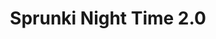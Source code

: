 ---
slug: sprunki-night-time-20-2069
title: Sprunki Night Time 2.0
description: "Sprunki Night Time 2.0 is an exciting online game. Play for free directly in your browser!"
icon: /images/popular_mods/Sprunki Night Time 2.0.png
url: https://wowtbc.net/sprunkin/sprunki-night-time2/index.html
previewImage: /images/popular_mods/Sprunki Night Time 2.0.png
type: popular mods

# SEO配置
seo:
  title: "Sprunki Night Time 2.0 - Play Free Online Game | Fun Browser Games"
  description: "Sprunki Night Time 2.0 - Play this fun online game for free in your browser. No download required!"
  ogImage: "/images/popular_mods/Sprunki Night Time 2.0.png"
  keywords: "sprunki-night-time-20-2069, online game, browser game, free game, popular mods game, play online"

videoUrls:
  - https://www.youtube.com/embed/example1
  - https://www.youtube.com/embed/example2

whyPlay:
  title: "Why Play Sprunki Night Time 2.0?"
  items:
    - "Immersive Gameplay: Sprunki Night Time 2.0 offers an engaging and immersive gaming experience that will keep you entertained for hours"
    - "Challenging Levels: Test your skills with increasingly difficult challenges and obstacles"
    - "Beautiful Graphics: Enjoy stunning visuals and smooth animations that bring the game world to life"
    - "Regular Updates: New content and features are added regularly to keep the game fresh and exciting"
    - "Free to Play: Experience all the fun without spending a penny"
    - "Community Features: Connect with other players, share strategies, and compete for high scores"
    - "Cross-Platform: Play on any device with a web browser, no downloads required"

features:
  title: "Key Features of Sprunki Night Time 2.0"
  image: "/images/popular_mods/Sprunki Night Time 2.0.png"
  items:
    - "Intuitive Controls: Easy to learn controls make Sprunki Night Time 2.0 accessible for players of all skill levels"
    - "Multiple Game Modes: Enjoy various gameplay options that provide different challenges and experiences"
    - "Character Customization: Personalize your gaming experience with unique characters and items"
    - "Achievement System: Complete special tasks to earn rewards and recognition"
    - "Leaderboards: Compete with players worldwide and see who can achieve the highest scores"

characteristics:
  title: "Game Characteristics"
  image: "/images/popular_mods/Sprunki Night Time 2.0.png"
  items:
    - "Genre: Popular mods game with elements of strategy and skill"
    - "Difficulty: Suitable for both casual gamers and those seeking a challenge"
    - "Play Time: Quick sessions or extended gameplay, depending on your preference"
    - "Art Style: Vibrant and engaging visuals that enhance the gaming experience"
    - "Sound Design: Immersive audio that complements the gameplay perfectly"

info: "Sprunki Night Time 2.0 is an exciting online game that offers players a unique and engaging gaming experience. With its intuitive controls, stunning visuals, and challenging gameplay, Sprunki Night Time 2.0 provides hours of entertainment for players of all ages and skill levels. Whether you're looking for a quick gaming session during a break or an extended play session, Sprunki Night Time 2.0 delivers an immersive experience that will keep you coming back for more. The game features multiple levels of increasing difficulty, ensuring that players are constantly challenged as they progress. With regular updates adding new content and features, Sprunki Night Time 2.0 remains fresh and exciting, providing endless entertainment options for its growing community of players."

howToPlayIntro: "Welcome to Sprunki Night Time 2.0! This guide will walk you through the basics and help you master the game. Whether you're a beginner or looking to improve your skills, these tips and instructions will enhance your gaming experience."

howToPlaySteps:
  - title: "Getting Started"
    description: "Begin your Sprunki Night Time 2.0 adventure by familiarizing yourself with the controls. Use your keyboard or mouse to navigate through the game interface. The tutorial will guide you through the basic mechanics and help you understand the objectives."
  - title: "Understanding the Objectives"
    description: "In Sprunki Night Time 2.0, your main goal is to progress through levels by completing specific objectives. Each level presents unique challenges that require different strategies and approaches."
  - title: "Mastering the Controls"
    description: "Practice using the controls to improve your precision and reaction time. Sprunki Night Time 2.0 requires quick reflexes and strategic thinking to overcome obstacles and defeat opponents."
  - title: "Utilizing Power-ups"
    description: "Collect power-ups throughout the game to enhance your abilities and overcome difficult challenges. Each power-up offers unique advantages that can be crucial for success."
  - title: "Developing Strategies"
    description: "As you progress in Sprunki Night Time 2.0, develop effective strategies for different scenarios. Analyze patterns, anticipate challenges, and adapt your approach to maximize your performance."

faq:
  title: "Frequently Asked Questions about Sprunki Night Time 2.0"
  items:
    - question: "Is Sprunki Night Time 2.0 free to play?"
      answer: "Yes, Sprunki Night Time 2.0 is completely free to play directly in your web browser. No downloads or purchases are required to enjoy the full game experience."
    - question: "Can I play Sprunki Night Time 2.0 on mobile devices?"
      answer: "Yes, Sprunki Night Time 2.0 is optimized for both desktop and mobile play. You can enjoy the game on any device with a web browser and internet connection."
    - question: "Are there any in-game purchases?"
      answer: "While Sprunki Night Time 2.0 is free to play, there may be optional in-game purchases available for cosmetic items or additional features that don't affect core gameplay."
    - question: "How often is Sprunki Night Time 2.0 updated?"
      answer: "The developers regularly update Sprunki Night Time 2.0 with new content, features, and improvements based on player feedback and game performance."
    - question: "Can I play Sprunki Night Time 2.0 offline?"
      answer: "Currently, Sprunki Night Time 2.0 requires an internet connection to play as it's a browser-based online game."
    - question: "Is Sprunki Night Time 2.0 suitable for children?"
      answer: "Yes, Sprunki Night Time 2.0 is designed to be family-friendly and suitable for players of all ages."
    - question: "How do I report bugs or issues?"
      answer: "If you encounter any problems while playing Sprunki Night Time 2.0, you can report them through the game's support page or contact the developers directly through their website."
    - question: "Still Have Questions?"
      answer: "If you have additional questions about Sprunki Night Time 2.0 that aren't covered in this FAQ, please visit our support center or contact our customer service team for assistance."
---